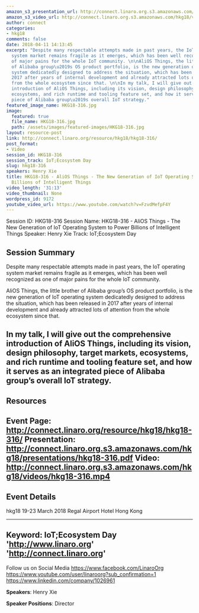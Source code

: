 ```yaml
---
amazon_s3_presentation_url: http://connect.linaro.org.s3.amazonaws.com/hkg18/presentations/hkg18-316.pdf
amazon_s3_video_url: http://connect.linaro.org.s3.amazonaws.com/hkg18/videos/hkg18-316.mp4
author: connect
categories:
- hkg18
comments: false
date: 2018-04-11 14:13:45
excerpt: "Despite many respectable attempts made in past years, the IoT operating
  system market remains fragile as it emerges, which has been well recognized as one
  of major pains for the whole IoT community. \n\nAliOS Things, the little brother
  of Alibaba group\u2019s OS product portfolio, is the new generation of IoT operating
  system dedicatedly designed to address the situation, which has been released in
  2017 after years of internal development and already attracted lots of attention
  from the whole ecosystem since that. \n\nIn my talk, I will give out the comprehensive
  introduction of AliOS Things, including its vision, design philosophy, target markets,
  ecosystems, and rich runtime and tooling feature set, and how it serves as an integrated
  piece of Alibaba group\u2019s overall IoT strategy."
featured_image_name: HKG18-316.jpg
image:
  featured: true
  file_name: HKG18-316.jpg
  path: /assets/images/featured-images/HKG18-316.jpg
layout: resource-post
link: http://connect.linaro.org/resource/hkg18/hkg18-316/
post_format:
- Video
session_id: HKG18-316
session_track: IoT;Ecosystem Day
slug: hkg18-316
speakers: Henry Xie
title: HKG18-316 - AliOS Things - The New Generation of IoT Operating System to Power
  Billions of Intelligent Things
video_length: '31:13'
video_thumbnail: None
wordpress_id: 9172
youtube_video_url: https://www.youtube.com/watch?v=FzvdMefpF4Y
---
```


Session ID: HKG18-316
Session Name: HKG18-316 - AliOS Things - The New Generation of IoT Operating System to Power Billions of Intelligent Things
Speaker: Henry Xie
Track: IoT;Ecosystem Day


## Session Summary
Despite many respectable attempts made in past years, the IoT operating system market remains fragile as it emerges, which has been well recognized as one of major pains for the whole IoT community. 

AliOS Things, the little brother of Alibaba group’s OS product portfolio, is the new generation of IoT operating system dedicatedly designed to address the situation, which has been released in 2017 after years of internal development and already attracted lots of attention from the whole ecosystem since that. 

In my talk, I will give out the comprehensive introduction of AliOS Things, including its vision, design philosophy, target markets, ecosystems, and rich runtime and tooling feature set, and how it serves as an integrated piece of Alibaba group’s overall IoT strategy.
---------------------------------------------------
## Resources
Event Page: http://connect.linaro.org/resource/hkg18/hkg18-316/
Presentation: http://connect.linaro.org.s3.amazonaws.com/hkg18/presentations/hkg18-316.pdf
Video: http://connect.linaro.org.s3.amazonaws.com/hkg18/videos/hkg18-316.mp4
 ---------------------------------------------------
## Event Details
hkg18
19-23 March 2018 
Regal Airport Hotel Hong Kong

---------------------------------------------------
Keyword: IoT;Ecosystem Day
'http://www.linaro.org'
'http://connect.linaro.org'
---------------------------------------------------
Follow us on Social Media
https://www.facebook.com/LinaroOrg
https://www.youtube.com/user/linaroorg?sub_confirmation=1
https://www.linkedin.com/company/1026961

**Speakers**: Henry Xie

**Speaker Positions**: Director